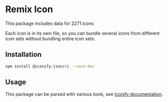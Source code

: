 # Remix Icon

This package includes data for 2271 icons

Each icon is in its own file, so you can bundle several icons from different icon sets without bundling entire icon sets.

## Installation

```bash
npm install @iconify-json/ri --save-dev
```

## Usage

This package can be parsed with various tools, see [Iconify documentation](https://docs.iconify.design/icons/json.html).
